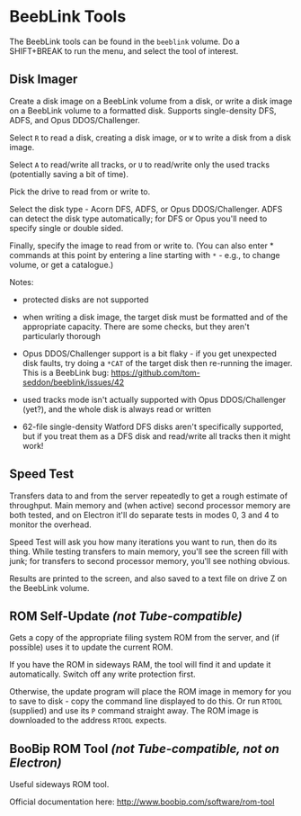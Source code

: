 # BeebLink Tools

The BeebLink tools can be found in the `beeblink` volume. Do a
SHIFT+BREAK to run the menu, and select the tool of interest.

## Disk Imager

Create a disk image on a BeebLink volume from a disk, or write a disk
image on a BeebLink volume to a formatted disk. Supports
single-density DFS, ADFS, and Opus DDOS/Challenger.

Select `R` to read a disk, creating a disk image, or `W` to write a
disk from a disk image.

Select `A` to read/write all tracks, or `U` to read/write only the
used tracks (potentially saving a bit of time).

Pick the drive to read from or write to.

Select the disk type - Acorn DFS, ADFS, or Opus DDOS/Challenger. ADFS
can detect the disk type automatically; for DFS or Opus you'll need to
specify single or double sided.

Finally, specify the image to read from or write to. (You can also
enter * commands at this point by entering a line starting with `*` -
e.g., to change volume, or get a catalogue.)

Notes:

- protected disks are not supported

- when writing a disk image, the target disk must be formatted and of
  the appropriate capacity. There are some checks, but they aren't
  particularly thorough
  
- Opus DDOS/Challenger support is a bit flaky - if you get unexpected
  disk faults, try doing a `*CAT` of the target disk then re-running
  the imager. This is a BeebLink bug:
  https://github.com/tom-seddon/beeblink/issues/42
  
- used tracks mode isn't actually supported with Opus DDOS/Challenger
  (yet?), and the whole disk is always read or written
  
- 62-file single-density Watford DFS disks aren't specifically
  supported, but if you treat them as a DFS disk and read/write all
  tracks then it might work!

## Speed Test

Transfers data to and from the server repeatedly to get a rough
estimate of throughput. Main memory and (when active) second processor
memory are both tested, and on Electron it'll do separate tests in
modes 0, 3 and 4 to monitor the overhead.

Speed Test will ask you how many iterations you want to run, then do
its thing. While testing transfers to main memory, you'll see the
screen fill with junk; for transfers to second processor memory,
you'll see nothing obvious.

Results are printed to the screen, and also saved to a text file on
drive Z on the BeebLink volume.

## ROM Self-Update _(not Tube-compatible)_

Gets a copy of the appropriate filing system ROM from the server, and
(if possible) uses it to update the current ROM.

If you have the ROM in sideways RAM, the tool will find it and update
it automatically. Switch off any write protection first.

Otherwise, the update program will place the ROM image in memory for
you to save to disk - copy the command line displayed to do this. Or
run `RTOOL` (supplied) and use its `P` command straight away. The ROM
image is downloaded to the address `RTOOL` expects.

## BooBip ROM Tool _(not Tube-compatible, not on Electron)_

Useful sideways ROM tool.

Official documentation here: http://www.boobip.com/software/rom-tool
